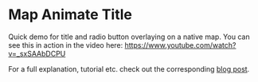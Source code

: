 # Map Animate Title

Quick demo for title and radio button overlaying on a native map. You can see this in action in the video here: https://www.youtube.com/watch?v=_sxSAAbDCPU

For a full explanation, tutorial etc. check out the corresponding [blog post](https://www.codenameone.com/blog/tip-animate-line-under-button.html).
